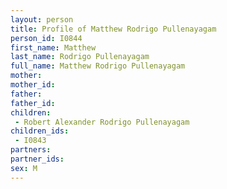 ```yaml
---
layout: person
title: Profile of Matthew Rodrigo Pullenayagam
person_id: I0844
first_name: Matthew
last_name: Rodrigo Pullenayagam
full_name: Matthew Rodrigo Pullenayagam
mother: 
mother_id: 
father: 
father_id: 
children:
 - Robert Alexander Rodrigo Pullenayagam
children_ids:
 - I0843
partners:
partner_ids:
sex: M
---
```


